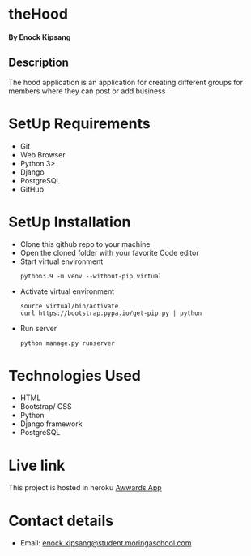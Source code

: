 # theHood
#### By Enock Kipsang
## Description
The hood application is an application for creating different groups for members where they can post or add business

# SetUp Requirements
* Git
* Web Browser
* Python 3>
* Django
* PostgreSQL
* GitHub

# SetUp Installation

* Clone this github repo to your machine
* Open the cloned folder with your favorite Code editor
* Start virtual environment
    ```
    python3.9 -m venv --without-pip virtual
    ```
* Activate virtual environment
    ```
   source virtual/bin/activate
   curl https://bootstrap.pypa.io/get-pip.py | python
    ```
* Run server
    ```
    python manage.py runserver
    ```

# Technologies Used
* HTML
* Bootstrap/ CSS
* Python 
* Django framework
* PostgreSQL 


# Live link
This project is hosted in heroku [Awwards App](https://the1hood.herokuapp.com/)

# Contact details
* Email: enock.kipsang@student.moringaschool.com
